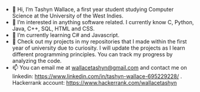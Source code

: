 - 👋 Hi, I’m Tashyn Wallace, a first year student studying Computer Science at the University of the West Indies. 
- 👀 I’m interested in anything software related. I currently know C, Python, Java, C++, SQL, HTML and CSS.
- 🌱 I’m currently learning C# and Javascript.
- 💞️ Check out my projects in my repositories that I made within the first year of university due to curiosity. 
      I will update the projects as I learn different programming principles. You can track my progress by analyzing the code. 
- 📫 You can email me at wallacetashyn@gmail.com and contact me on linkedin: https://www.linkedin.com/in/tashyn-wallace-695229228/ . Hackerrank account: https://www.hackerrank.com/wallacetashyn

<!---
tashynw/tashynw is a ✨ special ✨ repository because its `README.md` (this file) appears on your GitHub profile.
You can click the Preview link to take a look at your changes.
--->
